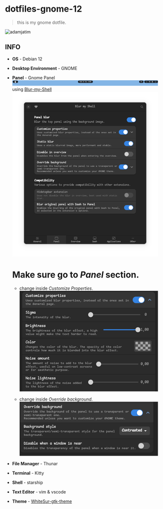 # dotfiles-gnome-12

> this is my gnome dotfile.

![adamjatim](https://raw.githubusercontent.com/adamjatim/dotfiles-gnome-12/main/.git-img/image.png)

## INFO

-  **OS** - Debian 12
-  **Desktop Environment** - GNOME
-  **Panel** - Gnome Panel
    ![](./.git-img/image-2.png)
    using [Blur-my-Shell](https://extensions.gnome.org/extension/3193/blur-my-shell/">Blur-my-Shell)
    ![](./.git-img/image-3.png)

    # Make sure go to _Panel_ section.
    + change inside _Customize Properties_.
        ![](./.git-img/image-4.png)

    + change inside _Override background_.
        ![](./.git-img/image-5.png)

-  **File Manager** - Thunar
-  **Terminal** - Kitty
-  **Shell** - starship
- **Text Editor** - vim & vscode
- **Theme** - [WhiteSur-gtk-theme](https://github.com/vinceliuice/WhiteSur-gtk-theme)